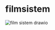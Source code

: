 # filmsistem
![film sistem drawio](https://user-images.githubusercontent.com/75044394/158079989-130ad069-6ab0-4a4b-b89c-5739c6e1c78c.png)
